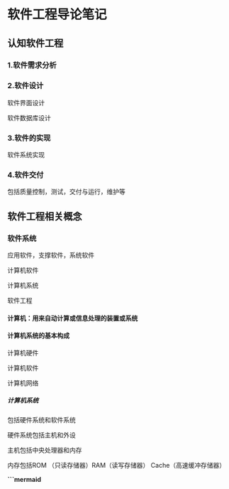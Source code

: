 # 软件工程导论笔记

## 认知软件工程

### 1.软件需求分析

### 2.软件设计

软件界面设计

软件数据库设计

### 3.软件的实现

软件系统实现

### 4.软件交付

包括质量控制，测试，交付与运行，维护等

## 软件工程相关概念

### 软件系统

应用软件，支撑软件，系统软件

计算机软件

计算机系统

软件工程

#### 计算机：用来自动计算或信息处理的装置或系统

#### 计算机系统的基本构成

计算机硬件

计算机软件

计算机网络

##### 计算机系统

包括硬件系统和软件系统

硬件系统包括主机和外设

主机包括中央处理器和内存

内存包括ROM （只读存储器）RAM（读写存储器） Cache（高速缓冲存储器）

**```mermaid** 

